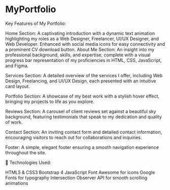 # MyPortfolio

 Key Features of My Portfolio:

Home Section: A captivating introduction with a dynamic text animation highlighting my roles as a Web Designer, Freelancer, UI/UX Designer, and Web Developer. Enhanced with social media icons for easy connectivity and a prominent CV download button.
About Me Section: An insight into my professional background, skills, and expertise, complete with a visual progress bar representation of my proficiencies in HTML, CSS, JavaScript, and Figma.

Services Section: A detailed overview of the services I offer, including Web Design, Freelancing, and UI/UX Design, each presented with an intuitive card layout.

Portfolio Section: A showcase of my best work with a stylish hover effect, bringing my projects to life as you explore.

Reviews Section: A carousel of client reviews set against a beautiful sky background, featuring testimonials that speak to my dedication and quality of work.

Contact Section: An inviting contact form and detailed contact information, encouraging visitors to reach out for collaborations and inquiries.

Footer: A simple, elegant footer ensuring a smooth navigation experience throughout the site.

🎨 Technologies Used:

HTML5 & CSS3
Bootstrap 4
JavaScript
Font Awesome for icons
Google Fonts for typography
Intersection Observer API for smooth scrolling animations
